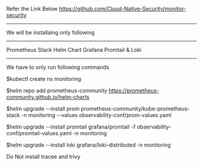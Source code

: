 Refer the Link Below
https://github.com/Cloud-Native-Security/monitor-security  

*************************************
We will be installaing only following
**************************
Prometheus Stack Helm Chart
Grafana
Promtail & Loki
******************************


We have to only run following commands

$kubectl create ns monitoring

$helm repo add prometheus-community https://prometheus-community.github.io/helm-charts

$helm upgrade --install prom prometheus-community/kube-prometheus-stack -n monitoring --values observability-conf/prom-values.yaml

$helm upgrade --install promtail grafana/promtail -f observability-conf/promtail-values.yaml -n monitoring

$helm upgrade --install loki grafana/loki-distributed -n monitoring

Do Not install tracee and trivy
